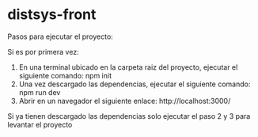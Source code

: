 # distsys-front

Pasos para ejecutar el proyecto:

Si es por primera vez:
1. En una terminal ubicado en la carpeta raiz del proyecto, ejecutar el siguiente comando: npm init
2. Una vez descargado las dependencias, ejecutar el siguiente comando: npm run dev
3. Abrir en un navegador el siguiente enlace: http://localhost:3000/

Si ya tienen descargado las dependencias solo ejecutar el paso 2 y 3 para levantar el proyecto
